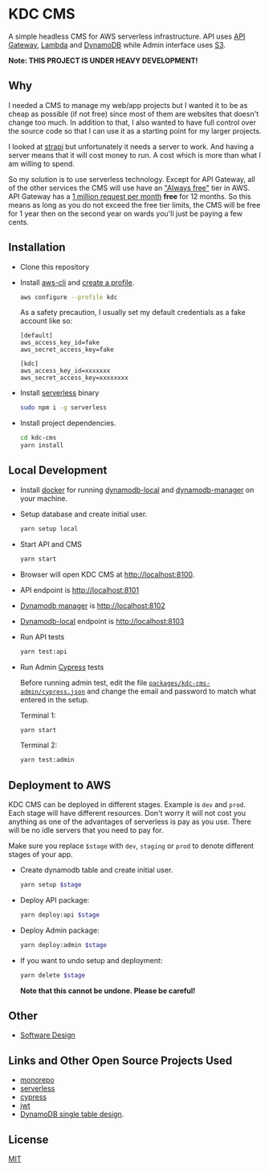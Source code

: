 # KDC CMS

A simple headless CMS for AWS serverless infrastructure. API uses [API Gateway](https://aws.amazon.com/api-gateway/), [Lambda](https://aws.amazon.com/lambda/) and [DynamoDB](https://aws.amazon.com/dynamodb/) while Admin interface uses [S3](https://aws.amazon.com/s3/).

**Note: THIS PROJECT IS UNDER HEAVY DEVELOPMENT!**

## Why

I needed a CMS to manage my web/app projects but I wanted it to be as cheap as possible (if not free) since most of them are websites that doesn't change too much. In addition to that, I also wanted to have full control over the source code so that I can use it as a starting point for my larger projects.

I looked at [strapi](https://strapi.io/) but unfortunately it needs a server to work. And having a server means that it will cost money to run.  A cost which is more than what I am willing to spend.

So my solution is to use serverless technology. Except for API Gateway, all of the other services the CMS will use have an ["Always free"](https://aws.amazon.com/free/?nc2=h_ql_pr_ft&all-free-tier.sort-by=item.additionalFields.SortRank&all-free-tier.sort-order=asc&awsf.Free%20Tier%20Types=tier%23always-free) tier in AWS. API Gateway has a  [1 million request per month](https://aws.amazon.com/api-gateway/pricing/) **free** for 12 months. So this means as long as you do not exceed the free tier limits, the CMS will be free for 1 year then on the second year on wards you'll just be paying a few cents.

## Installation

* Clone this repository
* Install [aws-cli](https://docs.aws.amazon.com/en_pv/cli/latest/userguide/cli-chap-install.html) and [create a profile](https://docs.aws.amazon.com/en_pv/cli/latest/userguide/cli-chap-configure.html).
  
  ```bash
  aws configure --profile kdc
  ```

  As a safety precaution, I usually set my default credentials as a fake account like so:

  ```credentials
  [default]
  aws_access_key_id=fake
  aws_secret_access_key=fake

  [kdc]
  aws_access_key_id=xxxxxxx
  aws_secret_access_key=xxxxxxxx
  ```

* Install [serverless](https://serverless.com/) binary
  
  ```bash
  sudo npm i -g serverless
  ```

* Install project dependencies.

  ```bash
  cd kdc-cms
  yarn install
  ```

## Local Development

* Install [docker](https://docs.docker.com/install/) for running [dynamodb-local](https://hub.docker.com/r/amazon/dynamodb-local) and [dynamodb-manager](https://hub.docker.com/r/taydy/dynamodb-manager/) on your machine.

* Setup database and create initial user.

  ```bash
  yarn setup local
  ```

* Start API and CMS

  ```bash
  yarn start
  ```

* Browser will open KDC CMS at [http://localhost:8100](http://localhost:8100).
* API endpoint is [http://localhost:8101](http://localhost:8101)
* [Dynamodb manager](https://hub.docker.com/r/taydy/dynamodb-manager/) is [http://localhost:8102](http://localhost:8102)
* [Dynamodb-local](https://hub.docker.com/r/amazon/dynamodb-local) endpoint is [http://localhost:8103](http://localhost:8103)
* Run API tests

  ```bash
  yarn test:api
  ```

* Run Admin [Cypress](https://www.cypress.io/) tests
  
  Before running admin test, edit the file [`packages/kdc-cms-admin/cypress.json`](packages/kdc-cms-admin/cypress.json) and change the email and password to match what entered in the setup.
  
  Terminal 1:

  ```bash
  yarn start
  ```

  Terminal 2:

  ```bash
  yarn test:admin
  ```

## Deployment to AWS

KDC CMS can be deployed in different stages. Example is `dev` and `prod`. Each stage will have different resources. Don't worry it will not cost you anything as one of the advantages of serverless is pay as you use. There will be no idle servers that you need to pay for.

Make sure you replace ```$stage``` with ```dev```, ```staging``` or ```prod``` to denote different stages of your app.

* Create dynamodb table and create initial user.

  ```bash
  yarn setup $stage
  ```

* Deploy API package:

  ```bash
  yarn deploy:api $stage
  ```

* Deploy Admin package:
  
  ```bash
  yarn deploy:admin $stage
  ```

* If you want to undo setup and deployment:

  ```bash
  yarn delete $stage
  ```

  **Note that this cannot be undone. Please be careful!**

## Other

* [Software Design](docs/DESIGN.md)

## Links and Other Open Source Projects Used

* [monorepo](https://en.wikipedia.org/wiki/Monorepo)
* [serverless](https://serverless.com)
* [cypress](https://www.cypress.io/)
* [jwt](https://jwt.io/)
* [DynamoDB single table design](https://youtu.be/HaEPXoXVf2k?t=2844).

## License

[MIT](LICENSE)

